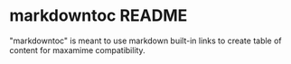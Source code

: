 # markdowntoc README

"markdowntoc" is meant to use markdown built-in links to create table of content for maxamime compatibility.
